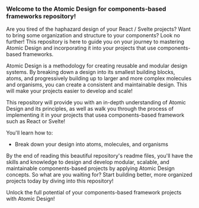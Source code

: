 ### Welcome to the Atomic Design for components-based frameworks repository!

Are you tired of the haphazard design of your React / Svelte projects? 
Want to bring some organization and structure to your components? 
Look no further! 
This repository is here to guide you on your journey to mastering Atomic Design and incorporating it into your projects that use components-based frameworks.

Atomic Design is a methodology for creating reusable and modular design systems. By breaking down a design into its smallest building blocks, atoms, and progressively building up to larger and more complex molecules and organisms, you can create a consistent and maintainable design. This will make your projects easier to develop and scale!

This repository will provide you with an in-depth understanding of Atomic Design and its principles, as well as walk you through the process of implementing it in your projects that usea components-based framework such as React or Svelte!

You'll learn how to:

- Break down your design into atoms, molecules, and organisms

By the end of reading this beautiful repository's readme files, you'll have the skills and knowledge to design and develop modular, scalable, and maintainable components-based projects by applying Atomic Design concepts. 
So what are you waiting for? 
Start building better, more organized projects today by diving into this repository!

Unlock the full potential of your components-based framework projects with Atomic Design!
